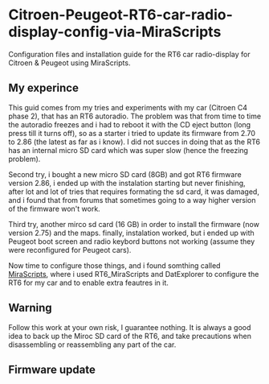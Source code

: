 
# Citroen-Peugeot-RT6-car-radio-display-config-via-MiraScripts
Configuration files and installation guide for the RT6 car radio-display for Citroen &amp; Peugeot using MiraScripts.

## My experince 
This guid comes from my tries and experiments with my car (Citroen C4 phase 2), that has an RT6 autoradio. The problem was that from time to time the autoradio freezes and i had to reboot it with the CD eject button (long press till it turns off), so as a starter i tried to update its firmware from 2.70 to 2.86 (the latest as far as i know). I did not succes in doing that as the RT6 has an internal micro SD card which was super slow (hence the freezing problem). 

Second try, i bought a new micro SD card (8GB) and got RT6 firmware version 2.86, i ended up with the instalation starting but never finishing, after lot and lot of tries that requires formating the sd card, it was damaged, and i found that from forums that sometimes going to a way higher version of the firmware won't work. 

Third try, another mirco sd card (16 GB) in order to install the firmware (now version 2.75) and the maps. finally, instalation worked, but i ended up with Peugeot boot screen and radio keybord buttons not working (assume they were reconfigured for Peugeot cars).

Now time to configure those things, and i found somthing called [MiraScripts](http://mira308sw.altervista.org/fr/index.htm), where i used RT6_MiraScripts and DatExplorer to configure the RT6 for my car and to enable extra feautres in it.

## Warning
Follow this work at your own risk, I guarantee nothing. It is always a good idea to back up the Miroc SD card of the RT6, and take precautions when disassembling or reassembling any part of the car.

## Firmware update




